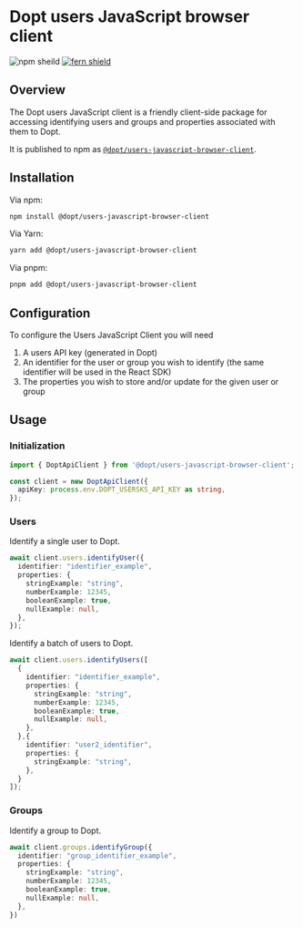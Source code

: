 # Dopt users JavaScript browser client

![npm sheild](https://img.shields.io/npm/v/%40dopt/users-javascript-browser-client)
[![fern shield](https://img.shields.io/badge/%F0%9F%8C%BF-SDK%20generated%20by%20Fern-brightgreen)](https://github.com/fern-api/fern)

## Overview

The Dopt users JavaScript client is a friendly client-side package for accessing identifying users and groups and properties associated with them to Dopt.

It is published to npm as [`@dopt/users-javascript-browser-client`](https://www.npmjs.com/package/@dopt/users-javascript-node-client).

## Installation

Via npm:

```bash
npm install @dopt/users-javascript-browser-client
```

Via Yarn:

```bash
yarn add @dopt/users-javascript-browser-client
```

Via pnpm:

```bash
pnpm add @dopt/users-javascript-browser-client
```

## Configuration

To configure the Users JavaScript Client you will need

1. A users API key (generated in Dopt)
1. An identifier for the user or group you wish to identify (the same identifier will be used in the React SDK)
1. The properties you wish to store and/or update for the given user or group


## Usage

### Initialization

```ts
import { DoptApiClient } from '@dopt/users-javascript-browser-client';

const client = new DoptApiClient({
  apiKey: process.env.DOPT_USERSKS_API_KEY as string,
});
```

### Users

Identify a single user to Dopt.

```ts
await client.users.identifyUser({
  identifier: "identifier_example",
  properties: {
    stringExample: "string",
    numberExample: 12345,
    booleanExample: true,
    nullExample: null,
  },
});
```

Identify a batch of users to Dopt.

```ts
await client.users.identifyUsers([
  {
    identifier: "identifier_example",
    properties: {
      stringExample: "string",
      numberExample: 12345,
      booleanExample: true,
      nullExample: null,
    },
  },{
    identifier: "user2_identifier",
    properties: {
      stringExample: "string",
    },
  }
]);
```

### Groups

Identify a group to Dopt.

```ts
await client.groups.identifyGroup({
  identifier: "group_identifier_example",
  properties: {
    stringExample: "string",
    numberExample: 12345,
    booleanExample: true,
    nullExample: null,
  },
})
```
